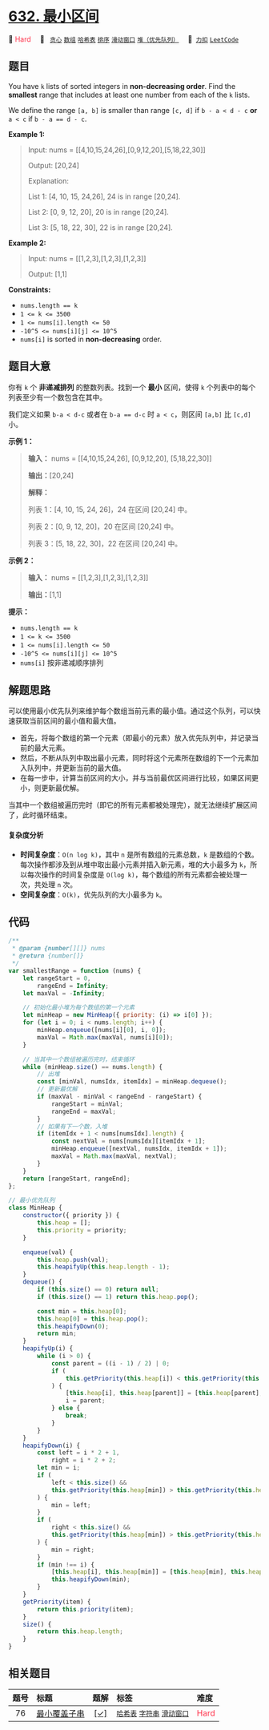 # [632. 最小区间](https://2xiao.github.io/leetcode-js/problem/0632.html)

🔴 <font color=#ff334b>Hard</font>&emsp; 🔖&ensp; [`贪心`](/tag/greedy.md) [`数组`](/tag/array.md) [`哈希表`](/tag/hash-table.md) [`排序`](/tag/sorting.md) [`滑动窗口`](/tag/sliding-window.md) [`堆（优先队列）`](/tag/heap-priority-queue.md)&emsp; 🔗&ensp;[`力扣`](https://leetcode.cn/problems/smallest-range-covering-elements-from-k-lists) [`LeetCode`](https://leetcode.com/problems/smallest-range-covering-elements-from-k-lists)

## 题目

You have `k` lists of sorted integers in **non-decreasing order**. Find the
**smallest** range that includes at least one number from each of the `k`
lists.

We define the range `[a, b]` is smaller than range `[c, d]` if `b - a < d - c`
**or** `a < c` if `b - a == d - c`.

**Example 1:**

> Input: nums = [[4,10,15,24,26],[0,9,12,20],[5,18,22,30]]
>
> Output: [20,24]
>
> Explanation:
>
> List 1: [4, 10, 15, 24,26], 24 is in range [20,24].
>
> List 2: [0, 9, 12, 20], 20 is in range [20,24].
>
> List 3: [5, 18, 22, 30], 22 is in range [20,24].

**Example 2:**

> Input: nums = [[1,2,3],[1,2,3],[1,2,3]]
>
> Output: [1,1]

**Constraints:**

- `nums.length == k`
- `1 <= k <= 3500`
- `1 <= nums[i].length <= 50`
- `-10^5 <= nums[i][j] <= 10^5`
- `nums[i]` is sorted in **non-decreasing** order.

## 题目大意

你有 `k` 个 **非递减排列** 的整数列表。找到一个 **最小** 区间，使得 `k` 个列表中的每个列表至少有一个数包含在其中。

我们定义如果 `b-a < d-c` 或者在 `b-a == d-c` 时 `a < c`，则区间 `[a,b]` 比 `[c,d]` 小。

**示例 1：**

> **输入：** nums = [[4,10,15,24,26], [0,9,12,20], [5,18,22,30]]
>
> **输出：**[20,24]
>
> **解释：**
>
> 列表 1：[4, 10, 15, 24, 26]，24 在区间 [20,24] 中。
>
> 列表 2：[0, 9, 12, 20]，20 在区间 [20,24] 中。
>
> 列表 3：[5, 18, 22, 30]，22 在区间 [20,24] 中。

**示例 2：**

> **输入：** nums = [[1,2,3],[1,2,3],[1,2,3]]
>
> **输出：**[1,1]

**提示：**

- `nums.length == k`
- `1 <= k <= 3500`
- `1 <= nums[i].length <= 50`
- `-10^5 <= nums[i][j] <= 10^5`
- `nums[i]` 按非递减顺序排列

## 解题思路

可以使用最小优先队列来维护每个数组当前元素的最小值。通过这个队列，可以快速获取当前区间的最小值和最大值。

- 首先，将每个数组的第一个元素（即最小的元素）放入优先队列中，并记录当前的最大元素。
- 然后，不断从队列中取出最小元素，同时将这个元素所在数组的下一个元素加入队列中，并更新当前的最大值。
- 在每一步中，计算当前区间的大小，并与当前最优区间进行比较，如果区间更小，则更新最优解。

当其中一个数组被遍历完时（即它的所有元素都被处理完），就无法继续扩展区间了，此时循环结束。

#### 复杂度分析

- **时间复杂度**：`O(n log k)`，其中 `n` 是所有数组的元素总数，`k` 是数组的个数。每次操作都涉及到从堆中取出最小元素并插入新元素，堆的大小最多为 `k`，所以每次操作的时间复杂度是 `O(log k)`，每个数组的所有元素都会被处理一次，共处理 `n` 次。
- **空间复杂度**：`O(k)`，优先队列的大小最多为 `k`。

## 代码

```javascript
/**
 * @param {number[][]} nums
 * @return {number[]}
 */
var smallestRange = function (nums) {
	let rangeStart = 0,
		rangeEnd = Infinity;
	let maxVal = -Infinity;

	// 初始化最小堆为每个数组的第一个元素
	let minHeap = new MinHeap({ priority: (i) => i[0] });
	for (let i = 0; i < nums.length; i++) {
		minHeap.enqueue([nums[i][0], i, 0]);
		maxVal = Math.max(maxVal, nums[i][0]);
	}

	// 当其中一个数组被遍历完时，结束循环
	while (minHeap.size() == nums.length) {
		// 出堆
		const [minVal, numsIdx, itemIdx] = minHeap.dequeue();
		// 更新最优解
		if (maxVal - minVal < rangeEnd - rangeStart) {
			rangeStart = minVal;
			rangeEnd = maxVal;
		}
		// 如果有下一个数，入堆
		if (itemIdx + 1 < nums[numsIdx].length) {
			const nextVal = nums[numsIdx][itemIdx + 1];
			minHeap.enqueue([nextVal, numsIdx, itemIdx + 1]);
			maxVal = Math.max(maxVal, nextVal);
		}
	}
	return [rangeStart, rangeEnd];
};

// 最小优先队列
class MinHeap {
	constructor({ priority }) {
		this.heap = [];
		this.priority = priority;
	}

	enqueue(val) {
		this.heap.push(val);
		this.heapifyUp(this.heap.length - 1);
	}
	dequeue() {
		if (this.size() == 0) return null;
		if (this.size() == 1) return this.heap.pop();

		const min = this.heap[0];
		this.heap[0] = this.heap.pop();
		this.heapifyDown(0);
		return min;
	}
	heapifyUp(i) {
		while (i > 0) {
			const parent = ((i - 1) / 2) | 0;
			if (
				this.getPriority(this.heap[i]) < this.getPriority(this.heap[parent])
			) {
				[this.heap[i], this.heap[parent]] = [this.heap[parent], this.heap[i]];
				i = parent;
			} else {
				break;
			}
		}
	}
	heapifyDown(i) {
		const left = i * 2 + 1,
			right = i * 2 + 2;
		let min = i;
		if (
			left < this.size() &&
			this.getPriority(this.heap[min]) > this.getPriority(this.heap[left])
		) {
			min = left;
		}
		if (
			right < this.size() &&
			this.getPriority(this.heap[min]) > this.getPriority(this.heap[right])
		) {
			min = right;
		}
		if (min !== i) {
			[this.heap[i], this.heap[min]] = [this.heap[min], this.heap[i]];
			this.heapifyDown(min);
		}
	}
	getPriority(item) {
		return this.priority(item);
	}
	size() {
		return this.heap.length;
	}
}
```

## 相关题目

<!-- prettier-ignore -->
| 题号 | 标题 | 题解 | 标签 | 难度 |
| :------: | :------ | :------: | :------ | :------ |
| 76 | [最小覆盖子串](https://leetcode.com/problems/minimum-window-substring) | [[✓]](/problem/0076.md) |  [`哈希表`](/tag/hash-table.md) [`字符串`](/tag/string.md) [`滑动窗口`](/tag/sliding-window.md) | <font color=#ff334b>Hard</font> |